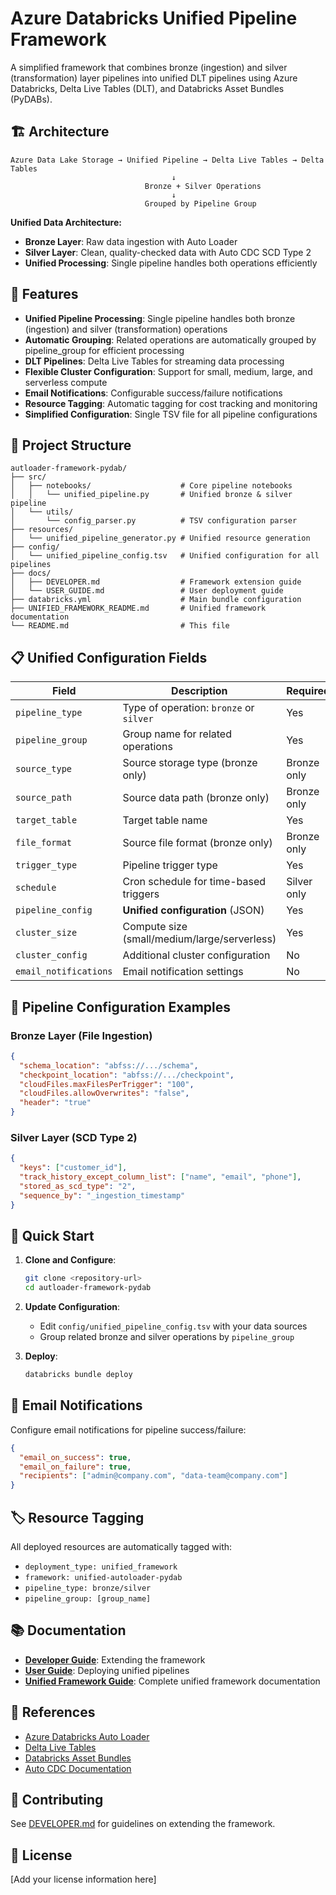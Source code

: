 # Azure Databricks Unified Pipeline Framework

A simplified framework that combines bronze (ingestion) and silver (transformation) layer pipelines into unified DLT pipelines using Azure Databricks, Delta Live Tables (DLT), and Databricks Asset Bundles (PyDABs).

## 🏗️ Architecture

```
Azure Data Lake Storage → Unified Pipeline → Delta Live Tables → Delta Tables
                                    ↓
                              Bronze + Silver Operations
                                    ↓
                              Grouped by Pipeline Group
```

**Unified Data Architecture:**
- **Bronze Layer**: Raw data ingestion with Auto Loader
- **Silver Layer**: Clean, quality-checked data with Auto CDC SCD Type 2
- **Unified Processing**: Single pipeline handles both operations efficiently

## 🚀 Features

- **Unified Pipeline Processing**: Single pipeline handles both bronze (ingestion) and silver (transformation) operations
- **Automatic Grouping**: Related operations are automatically grouped by pipeline_group for efficient processing
- **DLT Pipelines**: Delta Live Tables for streaming data processing
- **Flexible Cluster Configuration**: Support for small, medium, large, and serverless compute
- **Email Notifications**: Configurable success/failure notifications
- **Resource Tagging**: Automatic tagging for cost tracking and monitoring
- **Simplified Configuration**: Single TSV file for all pipeline configurations

## 📁 Project Structure

```
autloader-framework-pydab/
├── src/
│   ├── notebooks/                    # Core pipeline notebooks
│   │   └── unified_pipeline.py       # Unified bronze & silver pipeline
│   └── utils/
│       └── config_parser.py          # TSV configuration parser
├── resources/
│   └── unified_pipeline_generator.py # Unified resource generation
├── config/
│   └── unified_pipeline_config.tsv   # Unified configuration for all pipelines
├── docs/
│   ├── DEVELOPER.md                  # Framework extension guide
│   └── USER_GUIDE.md                 # User deployment guide
├── databricks.yml                    # Main bundle configuration
├── UNIFIED_FRAMEWORK_README.md       # Unified framework documentation
└── README.md                         # This file
```



## 📋 Unified Configuration Fields

| Field | Description | Required | Example |
|-------|-------------|----------|---------|
| `pipeline_type` | Type of operation: `bronze` or `silver` | Yes | `bronze` |
| `pipeline_group` | Group name for related operations | Yes | `customer_pipeline` |
| `source_type` | Source storage type (bronze only) | Bronze only | `adls` |
| `source_path` | Source data path (bronze only) | Bronze only | `abfss://container@storage.dfs.core.windows.net/path/` |
| `target_table` | Target table name | Yes | `catalog.schema.table_name` |
| `file_format` | Source file format (bronze only) | Bronze only | `csv`, `json`, `parquet` |
| `trigger_type` | Pipeline trigger type | Yes | `file`, `time` |
| `schedule` | Cron schedule for time-based triggers | Silver only | `0 */10 * * *` |
| `pipeline_config` | **Unified configuration** (JSON) | Yes | See examples below |
| `cluster_size` | Compute size (small/medium/large/serverless) | Yes | `medium` |
| `cluster_config` | Additional cluster configuration | No | JSON string or empty |
| `email_notifications` | Email notification settings | No | JSON with recipients and triggers |

## 🔧 Pipeline Configuration Examples

### Bronze Layer (File Ingestion)
```json
{
  "schema_location": "abfss://.../schema",
  "checkpoint_location": "abfss://.../checkpoint",
  "cloudFiles.maxFilesPerTrigger": "100",
  "cloudFiles.allowOverwrites": "false",
  "header": "true"
}
```

### Silver Layer (SCD Type 2)
```json
{
  "keys": ["customer_id"],
  "track_history_except_column_list": ["name", "email", "phone"],
  "stored_as_scd_type": "2",
  "sequence_by": "_ingestion_timestamp"
}
```

## 🚀 Quick Start

1. **Clone and Configure**:
   ```bash
   git clone <repository-url>
   cd autloader-framework-pydab
   ```

2. **Update Configuration**:
   - Edit `config/unified_pipeline_config.tsv` with your data sources
   - Group related bronze and silver operations by `pipeline_group`

3. **Deploy**:
   ```bash
   databricks bundle deploy
   ```

## 📧 Email Notifications

Configure email notifications for pipeline success/failure:

```json
{
  "email_on_success": true,
  "email_on_failure": true,
  "recipients": ["admin@company.com", "data-team@company.com"]
}
```

## 🏷️ Resource Tagging

All deployed resources are automatically tagged with:
- `deployment_type: unified_framework`
- `framework: unified-autoloader-pydab`
- `pipeline_type: bronze/silver`
- `pipeline_group: [group_name]`

## 📚 Documentation

- **[Developer Guide](docs/DEVELOPER.md)**: Extending the framework
- **[User Guide](docs/USER_GUIDE.md)**: Deploying unified pipelines
- **[Unified Framework Guide](UNIFIED_FRAMEWORK_README.md)**: Complete unified framework documentation

## 🔗 References

- [Azure Databricks Auto Loader](https://learn.microsoft.com/en-us/azure/databricks/ingestion/cloud-object-storage/auto-loader/)
- [Delta Live Tables](https://learn.microsoft.com/en-us/azure/databricks/delta-live-tables/)
- [Databricks Asset Bundles](https://learn.microsoft.com/en-us/azure/databricks/dev-tools/bundles/)
- [Auto CDC Documentation](https://learn.microsoft.com/en-us/azure/databricks/dlt/cdc)

## 🤝 Contributing

See [DEVELOPER.md](docs/DEVELOPER.md) for guidelines on extending the framework.

## 📄 License

[Add your license information here]
